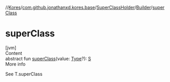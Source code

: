 //[Kores](../../../index.md)/[com.github.jonathanxd.kores.base](../../index.md)/[SuperClassHolder](../index.md)/[Builder](index.md)/[superClass](super-class.md)



# superClass  
[jvm]  
Content  
abstract fun [superClass](super-class.md)(value: [Type](https://docs.oracle.com/javase/8/docs/api/java/lang/reflect/Type.html)?): [S](index.md)  
More info  


See T.superClass

  



